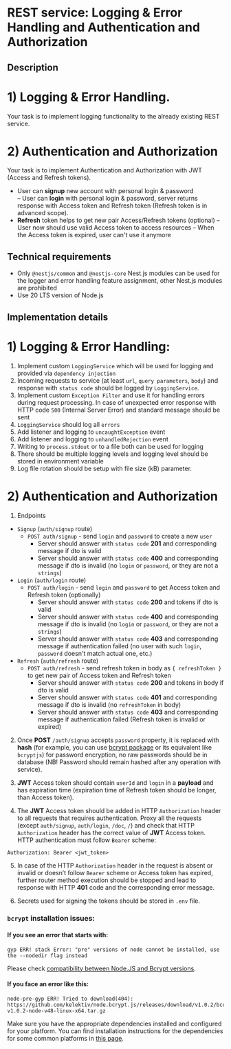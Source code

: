 # REST service: Logging & Error Handling and Authentication and Authorization

## Description

# 1) Logging & Error Handling.

Your task is to implement logging functionality to the already existing REST service.

# 2) Authentication and Authorization

Your task is to implement Authentication and Authorization with JWT (Access and Refresh tokens).
- User can **signup** new account with personal login & password  
– User can **login** with personal login & password, server returns response with Access token and Refresh token (Refresh token is in advanced scope).
- **Refresh** token helps to get new pair Access/Refresh tokens (optional)
– User now should use valid Access token to access  resources
– When the Access token is expired, user can't use it anymore


## Technical requirements

- Only `@nestjs/common` and `@nestjs-core` Nest.js modules can be used for the logger and error handling feature assignment, other Nest.js modules are prohibited
- Use 20 LTS version of Node.js

## Implementation details

# 1) Logging & Error Handling:

1. Implement custom `LoggingService` which will be used for logging and provided via `dependency injection`
2. Incoming requests to service (at least `url`, `query parameters`, `body`) and response with `status code` should be logged by `LoggingService`.
3. Implement custom `Exception Filter` and use it for handling errors during request processing. In case of unexpected error response with HTTP code `500` (Internal Server Error) and standard message should be sent
4. `LoggingService` should log all `errors`
5. Add listener and logging to `uncaughtException` event
6. Add listener and logging to `unhandledRejection` event
7. Writing to `process.stdout` or to a file both can be used for logging
8. There should be multiple logging levels and logging level should be stored in environment variable
9. Log file rotation should be setup with file size (kB) parameter.


# 2) Authentication and Authorization

1. Endpoints
* `Signup` (`auth/signup` route)
    * `POST auth/signup` - send `login` and `password` to create a new `user`
      - Server should answer with `status code` **201** and corresponding message if dto is valid
      - Server should answer with `status code` **400** and corresponding message if dto is invalid (no `login` or `password`, or they are not a `strings`)
* `Login` (`auth/login` route)
    * `POST auth/login` - send `login` and `password` to get Access token and Refresh token (optionally)
      - Server should answer with `status code` **200** and tokens if dto is valid
      - Server should answer with `status code` **400** and corresponding message if dto is invalid (no `login` or `password`, or they are not a `strings`)
      - Server should answer with `status code` **403** and corresponding message if authentication failed (no user with such `login`, `password` doesn't match actual one, etc.)
* `Refresh` (`auth/refresh` route)
    * `POST auth/refresh` - send refresh token in body as `{ refreshToken }` to get new pair of Access token and Refresh token
      - Server should answer with `status code` **200** and tokens in body if dto is valid
      - Server should answer with `status code` **401** and corresponding message if dto is invalid (no `refreshToken` in body)
      - Server should answer with `status code` **403** and corresponding message if authentication failed (Refresh token is invalid or expired)


2. Once **POST** `/auth/signup` accepts `password` property, it is replaced with **hash** (for example, you can use [bcrypt package](https://www.npmjs.com/package/bcrypt) or its equivalent like `bcryptjs`) for password encryption, no raw passwords should be in database (NB! Password should remain hashed after any operation with service).

3. **JWT** Access token should contain `userId` and `login` in a **payload** and has expiration time (expiration time of Refresh token should be longer, than Access token).

4. The **JWT** Access token should be added in HTTP `Authorization` header to all requests that requires authentication. Proxy all the requests (except `auth/signup`, `auth/login`, `/doc`, `/`) and check that HTTP `Authorization` header has the correct value of **JWT** Access token.  
HTTP authentication must follow `Bearer` scheme:
  ```
  Authorization: Bearer <jwt_token>
  ```

5. In case of the HTTP `Authorization` header in the request is absent or invalid or doesn’t follow `Bearer` scheme or Access token has expired, further router method execution should be stopped and lead to response with HTTP **401** code and the corresponding error message.

6. Secrets used for signing the tokens should be stored in `.env` file.

### `bcrypt` installation issues:

#### If you see an error that starts with:

```console
gyp ERR! stack Error: "pre" versions of node cannot be installed, use the --nodedir flag instead
```
Please check [compatibility between Node.JS and Bcrypt versions](https://www.npmjs.com/package/bcrypt#version-compatibility).

#### If you face an error like this:

```console
node-pre-gyp ERR! Tried to download(404): https://github.com/kelektiv/node.bcrypt.js/releases/download/v1.0.2/bcrypt_lib-v1.0.2-node-v48-linux-x64.tar.gz
```

Make sure you have the appropriate dependencies installed and configured for your platform. You can find installation instructions for the dependencies for some common platforms in [this page](https://github.com/kelektiv/node.bcrypt.js/wiki/Installation-Instructions).
